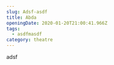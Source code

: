 ```yaml
---
slug: Adsf-asdf
title: Abda
openingDate: 2020-01-20T21:00:41.966Z
tags:
  - asdfmasdf
category: theatre
---
```

adsf
